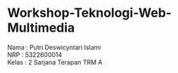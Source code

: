 # Workshop-Teknologi-Web-Multimedia
Nama : Putri Deswicyntari Islami <br>
NRP : 5322600014 <br>
Kelas : 2 Sarjana Terapan TRM A
